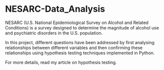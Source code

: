 # NESARC-Data_Analysis

NESARC (U.S. National Epidemiological Survey on Alcohol and Related Conditions) is a survey designed to determine the magnitude of alcohol use and psychiatric disorders in the U.S. population.

In this project, different questions have been addressed by first analysing relationships between different variables and then confirming these relationships using hypothesis testing techniques implemented in Python.

For more details, read my article on hypothesis testing. 
